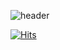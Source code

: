 ![header](https://capsule-render.vercel.app/api?type=waving&color=auto&height=250&section=header&text=Sengna's%20GitHub🐹&fontSize=50&desc=I'm%20JeonSein&descAlignY=65&descAlign=70)

[![Hits](https://hits.seeyoufarm.com/api/count/incr/badge.svg?url=https%3A%2F%2Fgithub.com%2Fjeonsein&count_bg=%23D4ABDD&title_bg=%23646464&icon=github.svg&icon_color=%23E7E7E7&title=sengna&edge_flat=false)](https://hits.seeyoufarm.com)
